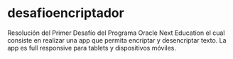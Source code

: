 # desafioencriptador
Resolución del Primer Desafío del Programa Oracle Next Education el cual consiste en realizar una app que permita encriptar y desencriptar texto. La app es full responsive para tablets y dispositivos móviles.
